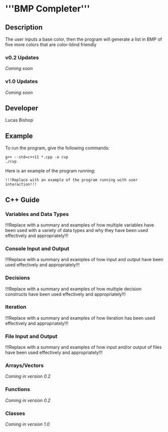 # '''BMP Completer'''

## Description

The user inputs a base color, then the program will generate a list in BMP of five more colors that are color-blind friendly

### v0.2 Updates

*Coming soon*

### v1.0 Updates

*Coming soon*


## Developer

Lucas Bishop

## Example

To run the program, give the following commands:

```
g++ --std=c++11 *.cpp -o cvp
./cvp
```

Here is an example of the program running:

```
!!!Replace with an example of the program running with user interaction!!!
```

## C++ Guide

### Variables and Data Types

!!!Replace with a summary and examples of how multiple variables have been used with a variety of data types and why they have been used effectively and appropriately!!!

### Console Input and Output

!!!Replace with a summary and examples of how input and output have been used effectively and appropriately!!!

### Decisions

!!!Replace with a summary and examples of how multiple decision constructs have been used effectively and appropriately!!!

### Iteration

!!!Replace with a summary and examples of how iteration has been used effectively and appropriately!!!

### File Input and Output

!!!Replace with a summary and examples of how input and/or output of files have been used effectively and appropriately!!!

### Arrays/Vectors

*Coming in version 0.2*

### Functions

*Coming in version 0.2*

### Classes

*Coming in version 1.0*
